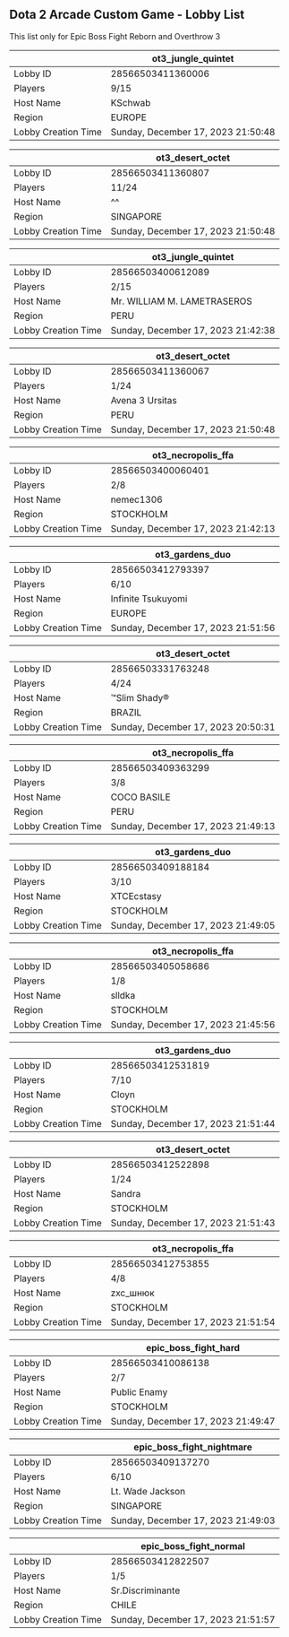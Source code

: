 ## Dota 2 Arcade Custom Game - Lobby List

This list only for Epic Boss Fight Reborn and Overthrow 3

|  | ot3_jungle_quintet |
| ------ | ------ |
| Lobby ID | 28566503411360006 |
| Players | 9/15 |
| Host Name | KSchwab |
| Region | EUROPE |
| Lobby Creation Time | Sunday, December 17, 2023 21:50:48 |


|  | ot3_desert_octet |
| ------ | ------ |
| Lobby ID | 28566503411360807 |
| Players | 11/24 |
| Host Name | ^^ |
| Region | SINGAPORE |
| Lobby Creation Time | Sunday, December 17, 2023 21:50:48 |


|  | ot3_jungle_quintet |
| ------ | ------ |
| Lobby ID | 28566503400612089 |
| Players | 2/15 |
| Host Name | Mr. WILLIAM M. LAMETRASEROS |
| Region | PERU |
| Lobby Creation Time | Sunday, December 17, 2023 21:42:38 |


|  | ot3_desert_octet |
| ------ | ------ |
| Lobby ID | 28566503411360067 |
| Players | 1/24 |
| Host Name | Avena 3 Ursitas |
| Region | PERU |
| Lobby Creation Time | Sunday, December 17, 2023 21:50:48 |


|  | ot3_necropolis_ffa |
| ------ | ------ |
| Lobby ID | 28566503400060401 |
| Players | 2/8 |
| Host Name | nemec1306 |
| Region | STOCKHOLM |
| Lobby Creation Time | Sunday, December 17, 2023 21:42:13 |


|  | ot3_gardens_duo |
| ------ | ------ |
| Lobby ID | 28566503412793397 |
| Players | 6/10 |
| Host Name | Infinite Tsukuyomi |
| Region | EUROPE |
| Lobby Creation Time | Sunday, December 17, 2023 21:51:56 |


|  | ot3_desert_octet |
| ------ | ------ |
| Lobby ID | 28566503331763248 |
| Players | 4/24 |
| Host Name | ™Slim Shady® |
| Region | BRAZIL |
| Lobby Creation Time | Sunday, December 17, 2023 20:50:31 |


|  | ot3_necropolis_ffa |
| ------ | ------ |
| Lobby ID | 28566503409363299 |
| Players | 3/8 |
| Host Name | COCO BASILE |
| Region | PERU |
| Lobby Creation Time | Sunday, December 17, 2023 21:49:13 |


|  | ot3_gardens_duo |
| ------ | ------ |
| Lobby ID | 28566503409188184 |
| Players | 3/10 |
| Host Name | XTCEcstasy |
| Region | STOCKHOLM |
| Lobby Creation Time | Sunday, December 17, 2023 21:49:05 |


|  | ot3_necropolis_ffa |
| ------ | ------ |
| Lobby ID | 28566503405058686 |
| Players | 1/8 |
| Host Name | slldka |
| Region | STOCKHOLM |
| Lobby Creation Time | Sunday, December 17, 2023 21:45:56 |


|  | ot3_gardens_duo |
| ------ | ------ |
| Lobby ID | 28566503412531819 |
| Players | 7/10 |
| Host Name | Cloyn |
| Region | STOCKHOLM |
| Lobby Creation Time | Sunday, December 17, 2023 21:51:44 |


|  | ot3_desert_octet |
| ------ | ------ |
| Lobby ID | 28566503412522898 |
| Players | 1/24 |
| Host Name | Sandra |
| Region | STOCKHOLM |
| Lobby Creation Time | Sunday, December 17, 2023 21:51:43 |


|  | ot3_necropolis_ffa |
| ------ | ------ |
| Lobby ID | 28566503412753855 |
| Players | 4/8 |
| Host Name | zxc_шнюк |
| Region | STOCKHOLM |
| Lobby Creation Time | Sunday, December 17, 2023 21:51:54 |


|  | epic_boss_fight_hard |
| ------ | ------ |
| Lobby ID | 28566503410086138 |
| Players | 2/7 |
| Host Name | Public Enamy |
| Region | STOCKHOLM |
| Lobby Creation Time | Sunday, December 17, 2023 21:49:47 |


|  | epic_boss_fight_nightmare |
| ------ | ------ |
| Lobby ID | 28566503409137270 |
| Players | 6/10 |
| Host Name | Lt. Wade Jackson |
| Region | SINGAPORE |
| Lobby Creation Time | Sunday, December 17, 2023 21:49:03 |


|  | epic_boss_fight_normal |
| ------ | ------ |
| Lobby ID | 28566503412822507 |
| Players | 1/5 |
| Host Name | Sr.Discriminante |
| Region | CHILE |
| Lobby Creation Time | Sunday, December 17, 2023 21:51:57 |


